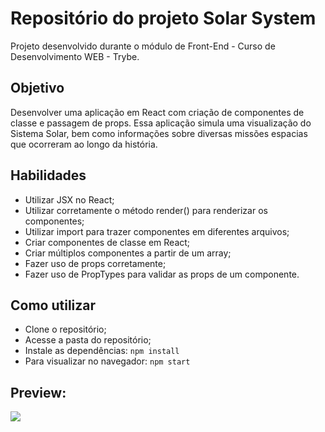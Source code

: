 # Repositório do projeto Solar System

Projeto desenvolvido durante o módulo de Front-End - Curso de Desenvolvimento WEB - Trybe.

## Objetivo

Desenvolver uma aplicação em React com criação de componentes de classe e passagem de props. Essa aplicação simula uma visualização do Sistema Solar, bem como informações sobre diversas missões espacias que ocorreram ao longo da história.

## Habilidades

* Utilizar JSX no React;
* Utilizar corretamente o método render() para renderizar os componentes;
* Utilizar import para trazer componentes em diferentes arquivos;
* Criar componentes de classe em React;
* Criar múltiplos componentes a partir de um array;
* Fazer uso de props corretamente;
* Fazer uso de PropTypes para validar as props de um componente.

## Como utilizar

* Clone o repositório;
* Acesse a pasta do repositório;
* Instale as dependências:
`npm install`
* Para visualizar no navegador:
`npm start`

## Preview:


![](public/Projeto_Sistema_Solar.gif)
